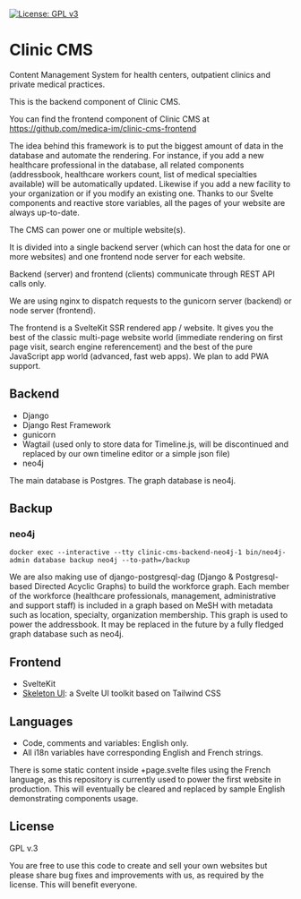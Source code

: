 [![License: GPL v3](https://img.shields.io/badge/License-GPLv3-blue.svg)](https://www.gnu.org/licenses/gpl-3.0)

# Clinic CMS

Content Management System for health centers, outpatient clinics and private medical practices.

This is the backend component of Clinic CMS.

You can find the frontend component of Clinic CMS at https://github.com/medica-im/clinic-cms-frontend

The idea behind this framework is to put the biggest amount of data in the database and automate the rendering. For instance, if you add a new healthcare professional in the database, all related components (addressbook, healthcare workers count, list of medical specialties available) will be automatically updated. Likewise if you add a new facility to your organization or if you modify an existing one. Thanks to our Svelte components and reactive store variables, all the pages of your website are always up-to-date.

The CMS can power one or multiple website(s).

It is divided into a single backend server (which can host the data for one or more websites) and one frontend node server for each website.

Backend (server) and frontend (clients) communicate through REST API calls only.

We are using nginx to dispatch requests to the gunicorn server (backend) or node server (frontend).

The frontend is a SvelteKit SSR rendered app / website. It gives you the best of the classic multi-page website world (immediate rendering on first page visit, search engine referencement) and the best of the pure JavaScript app world (advanced, fast web apps). We plan to add PWA support.

## Backend
* Django
* Django Rest Framework
* gunicorn
* Wagtail (used only to store data for Timeline.js, will be discontinued and replaced by our own timeline editor or a simple json file)
* neo4j

The main database is Postgres. The graph database is neo4j.

## Backup

### neo4j

```
docker exec --interactive --tty clinic-cms-backend-neo4j-1 bin/neo4j-admin database backup neo4j --to-path=/backup
```

We are also making use of django-postgresql-dag (Django & Postgresql-based Directed Acyclic Graphs) to build the workforce graph. Each member of the workforce (healthcare professionals, management, administrative and support staff) is included in a graph based on MeSH with metadata such as location, specialty, organization membership. This graph is used to power the addressbook. It may be replaced in the future by a fully fledged graph database such as neo4j.

## Frontend
* SvelteKit
* [Skeleton UI](https://skeleton.dev): a Svelte UI toolkit based on Tailwind CSS

## Languages
* Code, comments and variables: English only.
* All i18n variables have corresponding English and French strings.

There is some static content inside +page.svelte files using the French language, as this repository is currently used to power the first website in production. This will eventually be cleared and replaced by sample English demonstrating components usage.

## License
GPL v.3

You are free to use this code to create and sell your own websites but please share bug fixes and improvements with us, as required by the license. This will benefit everyone.
